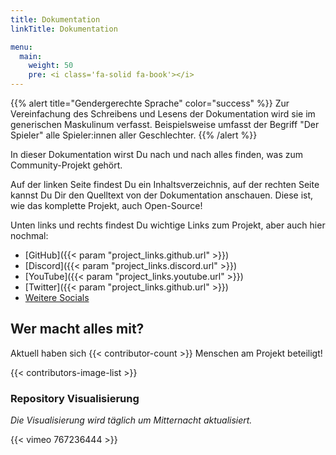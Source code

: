 ```yaml
---
title: Dokumentation
linkTitle: Dokumentation

menu:
  main:
    weight: 50
    pre: <i class='fa-solid fa-book'></i>
---
```


{{% alert title="Gendergerechte Sprache" color="success" %}}
Zur Vereinfachung des Schreibens und Lesens der Dokumentation wird sie im generischen Maskulinum verfasst.
Beispielsweise umfasst der Begriff "Der Spieler" alle Spieler:innen aller Geschlechter.
{{% /alert %}}

In dieser Dokumentation wirst Du nach und nach alles finden, was zum Community-Projekt gehört.

Auf der linken Seite findest Du ein Inhaltsverzeichnis, auf der rechten Seite kannst Du Dir den Quelltext von der Dokumentation anschauen.
Diese ist, wie das komplette Projekt, auch Open-Source!

Unten links und rechts findest Du wichtige Links zum Projekt, aber auch hier nochmal:

* [GitHub]({{< param "project_links.github.url" >}})
* [Discord]({{< param "project_links.discord.url" >}})
* [YouTube]({{< param "project_links.youtube.url" >}})
* [Twitter]({{< param "project_links.github.url" >}})
* [Weitere Socials](https://boundfoxstudios.com/socials)

## Wer macht alles mit?

Aktuell haben sich {{< contributor-count >}} Menschen am Projekt beteiligt!

{{< contributors-image-list >}}

### Repository Visualisierung

_Die Visualisierung wird täglich um Mitternacht aktualisiert._

{{< vimeo 767236444 >}}
